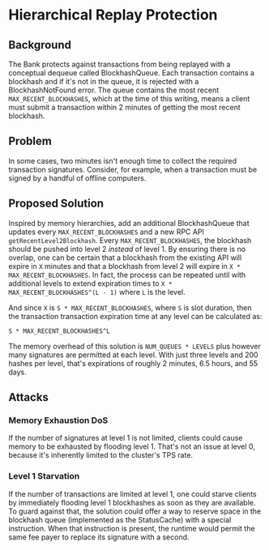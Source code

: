 # Hierarchical Replay Protection

## Background

The Bank protects against transactions from being replayed with a conceptual
dequeue called BlockhashQueue. Each transaction contains a blockhash and if
it's not in the queue, it is rejected with a BlockhashNotFound error. The queue
contains the most recent `MAX_RECENT_BLOCKHASHES`, which at the time of this
writing, means a client must submit a transaction within 2 minutes of getting
the most recent blockhash.

## Problem

In some cases, two minutes isn't enough time to collect the required
transaction signatures. Consider, for example, when a transaction must be
signed by a handful of offline computers.

## Proposed Solution

Inspired by memory hierarchies, add an additional BlockhashQueue that updates
every `MAX_RECENT_BLOCKHASHES` and a new RPC API `getRecentLevel2Blockhash`.
Every `MAX_RECENT_BLOCKHASHES`, the blockhash should be pushed into level 2
*instead* of level 1. By ensuring there is no overlap, one can be certain that
a blockhash from the existing API will expire in `X` minutes and that a
blockhash from level 2 will expire in `X * MAX_RECENT_BLOCKHASHES`. In fact,
the process can be repeated until with additional levels to extend expiration
times to `X * MAX_RECENT_BLOCKHASHES^(L - 1)` where `L` is the level.

And since `X` is `S * MAX_RECENT_BLOCKHASHES`, where `S` is slot duration, then
the transaction transaction expiration time at any level can be calculated as:

```
S * MAX_RECENT_BLOCKHASHES^L
```

The memory overhead of this solution is `NUM_QUEUES * LEVELS` plus however many
signatures are permitted at each level. With just three levels and 200 hashes
per level, that's expirations of roughly 2 minutes, 6.5 hours, and 55 days.

## Attacks

### Memory Exhaustion DoS

If the number of signatures at level 1 is not limited, clients could cause
memory to be exhausted by flooding level 1. That's not an issue at level 0,
because it's inherently limited to the cluster's TPS rate.

### Level 1 Starvation

If the number of transactions are limited at level 1, one could starve clients
by immediately flooding level 1 blockhashes as soon as they are available. To
guard against that, the solution could offer a way to reserve space in the
blockhash queue (implemented as the StatusCache) with a special instruction.
When that instruction is present, the runtime would permit the same fee payer
to replace its signature with a second.
